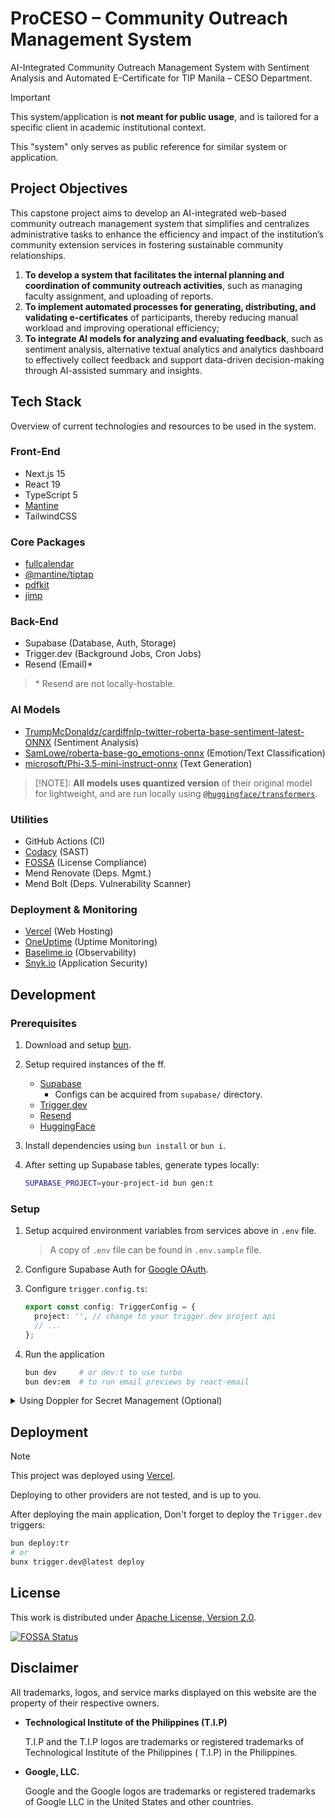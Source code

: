 # ProCESO – Community Outreach Management System

AI-Integrated Community Outreach Management System with Sentiment Analysis and Automated E-Certificate for TIP
Manila – CESO Department.

> [!IMPORTANT]
> This system/application is **not meant for public usage**, and is tailored for a specific client in academic
> institutional context.
>
> This "system" only serves as public reference for similar system or application.

## Project Objectives

This capstone project aims to develop an AI-integrated web-based community outreach management system that simplifies
and centralizes administrative tasks to enhance the efficiency and impact of the institution’s community extension
services in fostering sustainable community relationships.

1. **To develop a system that facilitates the internal planning and coordination of community outreach activities**,
   such as managing faculty assignment, and uploading of reports.
2. **To implement automated processes for generating, distributing, and validating e-certificates** of participants,
   thereby reducing manual workload and improving operational efficiency;
3. **To integrate AI models for analyzing and evaluating feedback**, such as sentiment analysis, alternative textual
   analytics and analytics dashboard to effectively collect feedback and support data-driven decision-making through
   AI-assisted summary and insights.

## Tech Stack

Overview of current technologies and resources to be used in the system.

### Front-End

- Next.js 15
- React 19
- TypeScript 5
- [Mantine](https://mantine.dev/)
- TailwindCSS

### Core Packages

- [fullcalendar](https://www.npmjs.com/package/fullcalendar)
- [@mantine/tiptap](https://mantine.dev/x/tiptap/)
- [pdfkit](https://pdfkit.org/)
- [jimp](https://www.npmjs.com/package/jimp)

### Back-End

- Supabase (Database, Auth, Storage)
- Trigger.dev (Background Jobs, Cron Jobs)
- Resend (Email)*

> \* Resend are not locally-hostable.

### AI Models

- [TrumpMcDonaldz/cardiffnlp-twitter-roberta-base-sentiment-latest-ONNX](https://huggingface.co/TrumpMcDonaldz/cardiffnlp-twitter-roberta-base-sentiment-latest-ONNX) (Sentiment Analysis)
- [SamLowe/roberta-base-go_emotions-onnx](https://huggingface.co/SamLowe/roberta-base-go_emotions-onnx) (Emotion/Text Classification)
- [microsoft/Phi-3.5-mini-instruct-onnx](https://huggingface.co/microsoft/Phi-3.5-mini-instruct-onnx) (Text Generation)

> [!NOTE]:
> **All models uses quantized version** of their original model for lightweight, and are run locally using
> [`@huggingface/transformers`](https://www.npmjs.com/package/@huggingface/transformers).

### Utilities

- GitHub Actions (CI)
- [Codacy](https://codacy.com/) (SAST)
- [FOSSA](https://fossa.com/) (License Compliance)
- Mend Renovate (Deps. Mgmt.)
- Mend Bolt (Deps. Vulnerability Scanner)

### Deployment & Monitoring

- [Vercel](https://vercel.com/) (Web Hosting)
- [OneUptime](https://oneuptime.com/) (Uptime Monitoring)
- [Baselime.io](https://baselime.io/) (Observability)
- [Snyk.io](https://snyk.io/) (Application Security)

## Development

### Prerequisites

1. Download and setup [bun](https://bun.sh).

2. Setup required instances of the ff.

   - [Supabase](https://database.new)
      - Configs can be acquired from `supabase/` directory.
   - [Trigger.dev](https://cloud.trigger.dev/)
   - [Resend](https://resend.com/login)
   - [HuggingFace](https://huggingface.co/)

3. Install dependencies using `bun install` or `bun i`.

4. After setting up Supabase tables, generate types locally:

   ```sh
   SUPABASE_PROJECT=your-project-id bun gen:t
   ```

### Setup

1. Setup acquired environment variables from services above in `.env` file.

   > A copy of `.env` file can be found in `.env.sample` file.

2. Configure Supabase Auth for [Google OAuth](https://supabase.com/docs/guides/auth/social-login/auth-google).

3. Configure `trigger.config.ts`:

   ```ts
   export const config: TriggerConfig = {
     project: '', // change to your trigger.dev project api
     // ...
   };
   ```

4. Run the application

   ```sh
   bun dev     # or dev:t to use turbo
   bun dev:em  # to run email previews by react-email
   ```

<details>
   <summary>Using Doppler for Secret Management (Optional)</summary>

   This project used [Doppler](https://doppler.com) ([CLI](https://docs.doppler.com/docs/install-cli))
   for secrets management, therefore most scripts are
   tailored for such env variables to be available when
   running them using:

   ```sh
   doppler run -- bun gen:t
   ```

   Or you can do an alias to shorten it:

   ```sh
   alias dp='doppler run --'

   # now you can run scripts using:
   dp bun gen:t
   # or
   dp bun dev
   ```

   You can upload your existing `.env` file using:

   ```sh
   doppler secret upload .env
   ```

   > [!IMPORTANT]
   >
   > **You wouldn't need an `.env` file when using Doppler**.
   > _(You can delete it)_
   >
   > It acquires the necessary secrets from doppler's dashboard
   > using the CLI, and can be used across machines without manual transfers.

</details>

## Deployment

> [!NOTE]
> This project was deployed using [Vercel](https://vercel.com).
>
> Deploying to other providers are not tested, and is up to you.

After deploying the main application,
Don't forget to deploy the `Trigger.dev` triggers:

```sh
bun deploy:tr
# or
bunx trigger.dev@latest deploy
```

## License

This work is distributed under [Apache License, Version 2.0](https://opensource.org/license/apache-2-0).

[![FOSSA Status](https://app.fossa.com/api/projects/custom%2B26392%2Fgithub.com%2Fjhdcruz%2FProCESO.svg?type=large&issueType=license)](https://app.fossa.com/projects/custom%2B26392%2Fgithub.com%2Fjhdcruz%2FProCESO?ref=badge_large&issueType=license)

## Disclaimer

All trademarks, logos, and service marks displayed on this website are the property of their respective owners.

- **Technological Institute of the Philippines (T.I.P)**

  T.I.P and the T.I.P logos are trademarks or registered trademarks of Technological Institute of the Philippines (
  T.I.P) in the Philippines.

- **Google, LLC.**

  Google and the Google logos are trademarks or registered trademarks of Google LLC in the United States and other countries.

